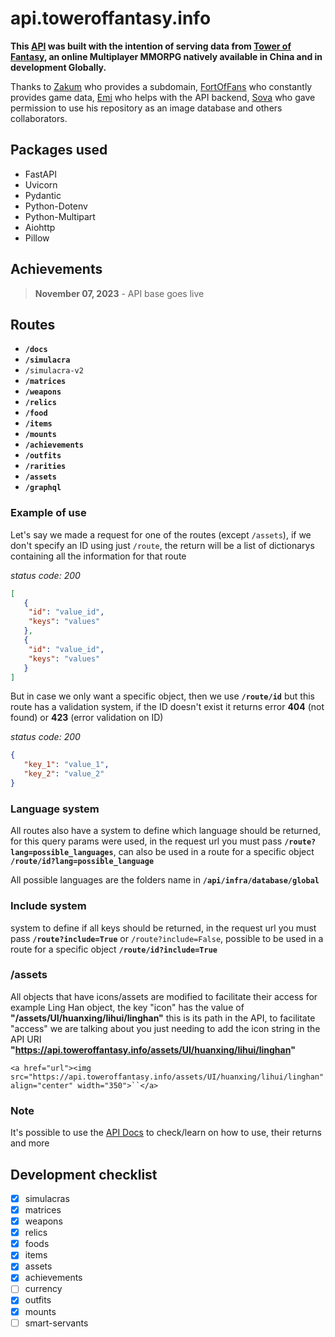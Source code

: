 # api.toweroffantasy.info

**This [API](https://api.toweroffantasy.info/docs) was built with the intention of serving data from [Tower of Fantasy](https://www.toweroffantasy-global.com), an online Multiplayer MMORPG natively available in China and in development Globally.**

Thanks to [Zakum](https://github.com/whotookzakum) who provides a subdomain, [FortOfFans](https://github.com/FortOfFans) who constantly provides game data, [Emi](https://github.com/eminentglory) who helps with the API backend, [Sova](https://github.com/Silyky) who gave permission to use his repository as an image database and others collaborators.

## Packages used

* FastAPI
* Uvicorn
* Pydantic
* Python-Dotenv
* Python-Multipart
* Aiohttp
* Pillow

## Achievements

> **November 07, 2023** - API base goes live

## Routes

* **`/docs`**
* **`/simulacra`**
* `/simulacra-v2`
* **`/matrices`**
* **`/weapons`**
* **`/relics`**
* **`/food`**
* **`/items`**
* **`/mounts`**
* **`/achievements`**
* **`/outfits`**
* **`/rarities`**
* **`/assets`**
* **`/graphql`**

### Example of use

Let's say we made a request for one of the routes (except `/assets`), if we don't specify an ID using just `/route`, the return will be a list of dictionarys containing all the information for that route

*status code: 200*

```json
[
   {
	"id": "value_id",
	"keys": "values"
   },
   {
	"id": "value_id",
	"keys": "values"
   }
]
```

But in case we only want a specific object, then we use **`/route/id`** but this route has a validation system, if the ID doesn't exist it returns error **404** (not found) or **423** (error validation on ID)

_status code: 200_

```json
{
   "key_1": "value_1",
   "key_2": "value_2"
}
```

### Language system

All routes also have a system to define which language should be returned, for this query params were used, in the request url you must pass **`/route?lang=possible_languages`**, can also be used in a route for a specific object **`/route/id?lang=possible_language`**

All possible languages are the folders name in **`/api/infra/database/global`**

### Include system

system to define if all keys should be returned, in the request url you must pass **`/route?include=True`** or `/route?include=False`, possible to be used in a route for a specific object **`/route/id?include=True`**

### /assets

All objects that have icons/assets are modified to facilitate their access
for example Ling Han object, the key "icon" has the value of **"/assets/UI/huanxing/lihui/linghan"** this is its path in the API, to facilitate "access" we are talking about you just needing to add the icon string in the API URI **"https://api.toweroffantasy.info/assets/UI/huanxing/lihui/linghan"**

`<a href="url"><img src="https://api.toweroffantasy.info/assets/UI/huanxing/lihui/linghan" align="center" width="350">``</a>`

### Note

It's possible to use the [API Docs](https://api.toweroffantasy.info/docs) to check/learn on how to use, their returns and more

## Development checklist

* [X] simulacras
* [X] matrices
* [X] weapons
* [X] relics
* [X] foods
* [X] items
* [X] assets
* [X] achievements
* [ ] currency
* [X] outfits
* [X] mounts
* [ ] smart-servants
